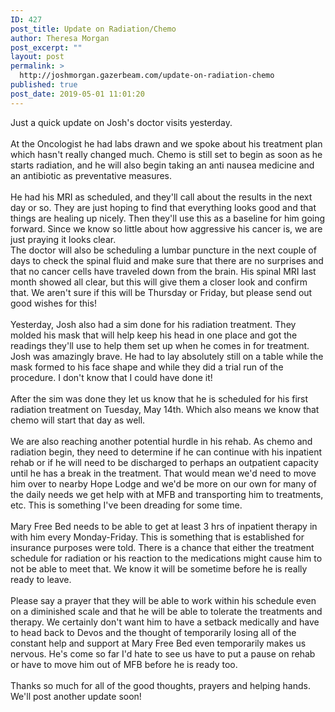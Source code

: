 ```yaml
---
ID: 427
post_title: Update on Radiation/Chemo
author: Theresa Morgan
post_excerpt: ""
layout: post
permalink: >
  http://joshmorgan.gazerbeam.com/update-on-radiation-chemo
published: true
post_date: 2019-05-01 11:01:20
---
```

<!-- wp:tadv/classic-paragraph -->
<div class="_2cuy _3dgx" data-block="true" data-editor="d2j8c" data-offset-key="bbvou-0-0">
<div class="_1mf _1mj" data-offset-key="bbvou-0-0"><span data-offset-key="bbvou-0-0">Just a quick update on Josh's doctor visits yesterday.</span></div>
<div data-offset-key="bbvou-0-0"> </div>
</div>
<div class="_2cuy _3dgx" data-block="true" data-editor="d2j8c" data-offset-key="80lvk-0-0">
<div class="_1mf _1mj" data-offset-key="80lvk-0-0"><span data-offset-key="80lvk-0-0">At the Oncologist he had labs drawn and we spoke about his treatment plan which hasn't really changed much. Chemo is still set to begin as soon as he starts radiation, and he will also begin taking an anti nausea medicine and an antibiotic as preventative measures.</span></div>
<div data-offset-key="80lvk-0-0"> </div>
</div>
<div class="_2cuy _3dgx" data-block="true" data-editor="d2j8c" data-offset-key="30vpd-0-0">
<div class="_1mf _1mj" data-offset-key="30vpd-0-0"><span data-offset-key="30vpd-0-0">He had his MRI as scheduled, and they'll call about the results in the next day or so. They are just hoping to find that everything looks good and that things are healing up nicely. Then they'll use this as a baseline for him going forward. Since we know so little about how aggressive his cancer is, we are just praying it looks clear.</span></div>
</div>
<div class="_2cuy _3dgx" data-block="true" data-editor="d2j8c" data-offset-key="b8m9b-0-0">
<div class="_1mf _1mj" data-offset-key="b8m9b-0-0"><span data-offset-key="b8m9b-0-0">The doctor will also be scheduling a lumbar puncture in the next couple of days to check the spinal fluid and make sure that there are no surprises and that no cancer cells have traveled down from the brain. His spinal MRI last month showed all clear, but this will give them a closer look and confirm that. We aren't sure if this will be Thursday or Friday, but please send out good wishes for this!</span></div>
<div data-offset-key="b8m9b-0-0"> </div>
</div>
<div class="_2cuy _3dgx" data-block="true" data-editor="d2j8c" data-offset-key="7mv94-0-0">
<div class="_1mf _1mj" data-offset-key="7mv94-0-0"><span data-offset-key="7mv94-0-0">Yesterday, Josh also had a sim done for his radiation treatment. They molded his mask that will help keep his head in one place and got the readings they'll use to help them set up when he comes in for treatment. Josh was amazingly brave. He had to lay absolutely still on a table while the mask formed to his face shape and while they did a trial run of the procedure. I don't know that I could have done it!</span></div>
<div data-offset-key="7mv94-0-0"> </div>
</div>
<div class="_2cuy _3dgx" data-block="true" data-editor="d2j8c" data-offset-key="f7d8d-0-0">
<div class="_1mf _1mj" data-offset-key="f7d8d-0-0"><span data-offset-key="f7d8d-0-0">After the sim was done they let us know that he is scheduled for his first radiation treatment on Tuesday, May 14th. Which also means we know that chemo will start that day as well.</span></div>
<div data-offset-key="f7d8d-0-0"> </div>
</div>
<div class="_2cuy _3dgx" data-block="true" data-editor="d2j8c" data-offset-key="26fg8-0-0">
<div class="_1mf _1mj" data-offset-key="26fg8-0-0"><span data-offset-key="26fg8-0-0">We are also reaching another potential hurdle in his rehab. As chemo and radiation begin, they need to determine if he can continue with his inpatient rehab or if he will need to be discharged to perhaps an outpatient capacity until he has a break in the treatment. That would mean we'd need to move him over to nearby Hope Lodge and we'd be more on our own for many of the daily needs we get help with at MFB and transporting him to treatments, etc. This is something I've been dreading for some time.</span></div>
<div data-offset-key="26fg8-0-0"> </div>
</div>
<div class="_2cuy _3dgx" data-block="true" data-editor="d2j8c" data-offset-key="b5irl-0-0">
<div class="_1mf _1mj" data-offset-key="b5irl-0-0"><span data-offset-key="b5irl-0-0">Mary Free Bed needs to be able to get at least 3 hrs of inpatient therapy in with him every Monday-Friday. This is something that is established for insurance purposes were told. There is a chance that either the treatment schedule for radiation or his reaction to the medications might cause him to not be able to meet that. We know it will be sometime before he is really ready to leave.</span></div>
<div data-offset-key="b5irl-0-0"> </div>
</div>
<div class="_2cuy _3dgx" data-block="true" data-editor="d2j8c" data-offset-key="90vti-0-0">
<div class="_1mf _1mj" data-offset-key="90vti-0-0"><span data-offset-key="90vti-0-0">Please say a prayer that they will be able to work within his schedule even on a diminished scale and that he will be able to tolerate the treatments and therapy. We certainly don't want him to have a setback medically and have to head back to Devos and the thought of temporarily losing all of the constant help and support at Mary Free Bed even temporarily makes us nervous. He's come so far I'd hate to see us have to put a pause on rehab or have to move him out of MFB before he is ready too.</span></div>
<div data-offset-key="90vti-0-0"> </div>
</div>
<div class="_2cuy _3dgx" data-block="true" data-editor="d2j8c" data-offset-key="dt3tr-0-0">
<div class="_1mf _1mj" data-offset-key="dt3tr-0-0"><span data-offset-key="dt3tr-0-0">Thanks so much for all of the good thoughts, prayers and helping hands. We'll post another update soon!</span></div>
</div>
<!-- /wp:tadv/classic-paragraph -->